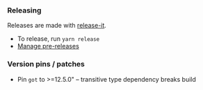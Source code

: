 ### Releasing

Releases are made with [release-it](https://github.com/release-it/release-it).

- To release, run `yarn release`
- [Manage pre-releases](https://github.com/release-it/release-it)

### Version pins / patches

- Pin `got` to >=12.5.0" – transitive type dependency breaks build
